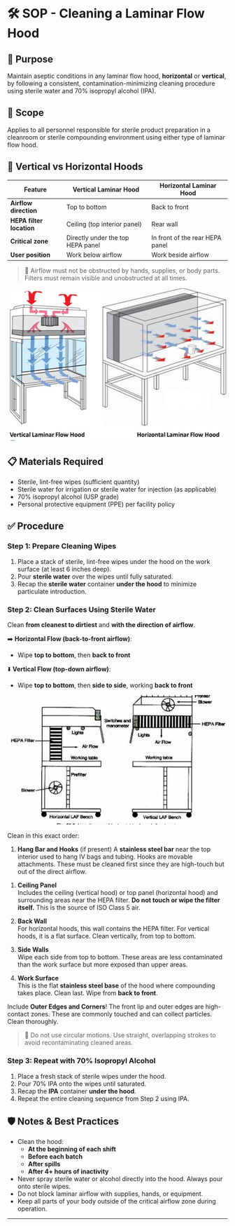 # 🛠️ SOP - Cleaning a Laminar Flow Hood

## 🔑 Purpose

Maintain aseptic conditions in any laminar flow hood, **horizontal** or **vertical**, by following a consistent, contamination-minimizing cleaning procedure using sterile water and 70% isopropyl alcohol (IPA).

## 🔗 Scope

Applies to all personnel responsible for sterile product preparation in a cleanroom or sterile compounding environment using either type of laminar flow hood.

## 🧾 Vertical vs Horizontal Hoods

| Feature | Vertical Laminar Hood | Horizontal Laminar Hood |
|---------|-----------------------|-------------------------|
| **Airflow direction** | Top to bottom | Back to front |
| **HEPA filter location** | Ceiling (top interior panel) | Rear wall |
| **Critical zone** | Directly under the top HEPA panel | In front of the rear HEPA panel |
| **User position** | Work below airflow | Work beside airflow |

> 📍 Airflow must not be obstructed by hands, supplies, or body parts. Filters must remain visible and unobstructed at all times.

![vertical vs horizontal hoods](./vertical_horizontal.jpg)

## 📋 Materials Required

- Sterile, lint-free wipes (sufficient quantity)
- Sterile water for irrigation or sterile water for injection (as applicable)
- 70% isopropyl alcohol (USP grade)
- Personal protective equipment (PPE) per facility policy

## ✅ Procedure

### Step 1: Prepare Cleaning Wipes

1. Place a stack of sterile, lint-free wipes under the hood on the work surface (at least 6 inches deep).
2. Pour **sterile water** over the wipes until fully saturated.
3. Recap the **sterile water** container **under the hood** to minimize particulate introduction.

### Step 2: Clean Surfaces Using Sterile Water

Clean **from cleanest to dirtiest** and **with the direction of airflow**.

➡️ **Horizontal Flow (back-to-front airflow)**:

- Wipe **top to bottom**, then **back to front**

⬇️ **Vertical Flow (top-down airflow)**:

- Wipe **top to bottom**, then **side to side**, working **back to front**

![expanded diagram](./flow_hoods.jpg)

Clean in this exact order:

1. **Hang Bar and Hooks** (if present)
  A **stainless steel bar** near the top interior used to hang IV bags and tubing. Hooks are movable attachments. These must be cleaned first since they are high-touch but out of the direct airflow.

<!-- 2. **Ceiling Panel / HEPA Prefilter Area** -->
1. **Ceiling Panel**  
  Includes the ceiling (vertical hood) or top panel (horizontal hood) and surrounding areas near the HEPA filter. **Do not touch or wipe the filter itself.** This is the source of ISO Class 5 air.

1. **Back Wall**  
  For horizontal hoods, this wall contains the HEPA filter. For vertical hoods, it is a flat surface. Clean vertically, from top to bottom.

1. **Side Walls**  
  Wipe each side from top to bottom. These areas are less contaminated than the work surface but more exposed than upper areas.

1. **Work Surface**  
  This is the flat **stainless steel base** of the hood where compounding takes place. Clean last. Wipe from **back to front**.
  
  Include **Outer Edges and Corners**! The front lip and outer edges are high-contact zones. These are commonly touched and can collect particles. Clean thoroughly.

> 🚨 Do not use circular motions. Use straight, overlapping strokes to avoid recontaminating cleaned areas.

### Step 3: Repeat with 70% Isopropyl Alcohol

1. Place a fresh stack of sterile wipes under the hood.
2. Pour 70% IPA onto the wipes until saturated.
3. Recap the **IPA** container **under the hood**.
4. Repeat the entire cleaning sequence from Step 2 using IPA.

## 🛡️ Notes & Best Practices

- Clean the hood:
  - **At the beginning of each shift**
  - **Before each batch**
  - **After spills**
  - **After 4+ hours of inactivity**
- Never spray sterile water or alcohol directly into the hood. Always pour onto sterile wipes.
- Do not block laminar airflow with supplies, hands, or equipment.
- Keep all parts of your body outside of the critical airflow zone during operation.

---
